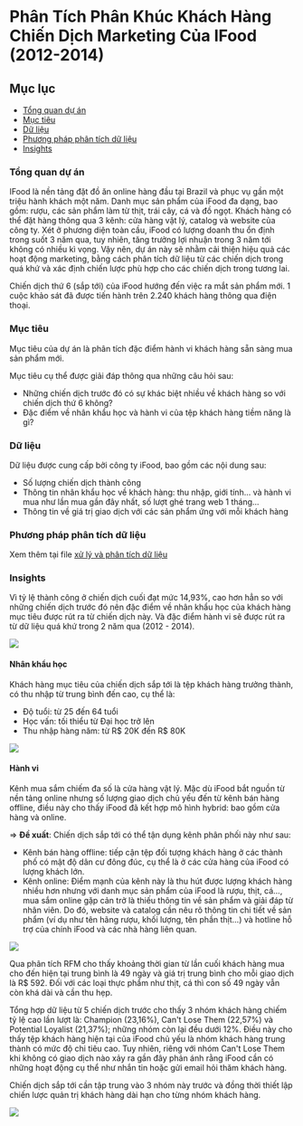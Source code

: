 # Phân Tích Phân Khúc Khách Hàng Chiến Dịch Marketing Của IFood (2012-2014)

## Mục lục

- [Tổng quan dự án](#tổng-quan-dự-án)
- [Mục tiêu](#mục-tiêu)
- [Dữ liệu](#dữ-liệu)
- [Phương pháp phân tích dữ liệu](#phương-pháp-phân-tích-dữ-liệu)
- [Insights](#insights)

### Tổng quan dự án

IFood là nền tảng đặt đồ ăn online hàng đầu tại Brazil và phục vụ gần một triệu hành khách một năm. Danh mục sản phẩm của iFood đa dạng, bao gồm: rượu, các sản phẩm làm từ thịt, trái cây, cá và đồ ngọt. Khách hàng có thể đặt hàng thông qua 3 kênh: cửa hàng vật lý, catalog và website của công ty. Xét ở phương diện toàn cầu, iFood có lượng doanh thu ổn định trong suốt 3 năm qua, tuy nhiên, tăng trưởng lợi nhuận trong 3 năm tới không có nhiều kì vọng. Vậy nên, dự án này sẽ nhằm cải thiện hiệu quả các hoạt động marketing, bằng cách phân tích dữ liệu từ các chiến dịch trong quá khứ và xác định chiến lược phù hợp cho các chiến dịch trong tương lai.

Chiến dịch thứ 6 (sắp tới) của iFood hướng đến việc ra mắt sản phẩm mới. 1 cuộc khảo sát đã được tiến hành trên 2.240 khách hàng thông qua điện thoại. 

### Mục tiêu

Mục tiêu của dự án là phân tích đặc điểm hành vi khách hàng sẵn sàng mua sản phẩm mới.

Mục tiêu cụ thể được giải đáp thông qua những câu hỏi sau:
- Những chiến dịch trước đó có sự khác biệt nhiều về khách hàng so với chiến dịch thứ 6 không?
- Đặc điểm về nhân khẩu học và hành vi của tệp khách hàng tiềm năng là gì?

### Dữ liệu

Dữ liệu được cung cấp bởi công ty iFood, bao gồm các nội dung sau:
- Số lượng chiến dịch thành công
- Thông tin nhân khẩu học về khách hàng: thu nhập, giới tính... và hành vi mua như lần mua gần đây nhất, số lượt ghé trang web 1 tháng...
- Thông tin về giá trị giao dịch với các sản phẩm ứng với mỗi khách hàng

### Phương pháp phân tích dữ liệu

Xem thêm tại file [xử lý và phân tích dữ liệu](https://github.com/nhungnguyen1111/Customer_Segmentation_Analysis/blob/256484406c697dba8c071bc9d92e887fd8a3fdd9/data%20transforming%20%26%20data%20analysis.md)

### Insights 

Vì tỷ lệ thành công ở chiến dịch cuối đạt mức 14,93%, cao hơn hẳn so với những chiến dịch trước đó nên đặc điểm về nhân khẩu học của khách hàng mục tiêu được rút ra từ chiến dịch này. Và đặc điểm hành vi sẽ được rút ra từ dữ liệu quá khứ trong 2 năm qua (2012 - 2014).

![](https://i.imgur.com/F1AirQg.png)

#### Nhân khẩu học

Khách hàng mục tiêu của chiến dịch sắp tới là tệp khách hàng trưởng thành, có thu nhập từ trung bình đến cao, cụ thể là:

- Độ tuổi: từ 25 đến 64 tuổi
- Học vấn: tối thiểu từ Đại học trở lên
- Thu nhập hàng năm: từ R$ 20K đến R$ 80K

![](https://i.imgur.com/7O3gjRk.png)

#### Hành vi

Kênh mua sắm chiếm đa số là cửa hàng vật lý. Mặc dù iFood bắt nguồn từ nền tảng online nhưng số lượng giao dịch chủ yếu đến từ kênh bán hàng offline, điều này cho thấy iFood đã kết hợp mô hình hybrid: bao gồm cửa hàng và online.

=> **Đề xuất**: Chiến dịch sắp tới có thể tận dụng kênh phân phối này như sau:

- Kênh bán hàng offline: tiếp cận tệp đối tượng khách hàng ở các thành phố có mật độ dân cư đông đúc, cụ thể là ở các cửa hàng của iFood có lượng khách lớn.
- Kênh online: Điểm mạnh của kênh này là thu hút được lượng khách hàng nhiều hơn nhưng với danh mục sản phẩm của iFood là rượu, thịt, cá..., mua sắm online gặp cản trở là thiếu thông tin về sản phẩm và giải đáp từ nhân viên. Do đó, website và catalog cần nêu rõ thông tin chi tiết về sản phẩm (ví dụ như tên hãng rượu, khối lượng, tên phần thịt...) và hotline hỗ trợ của chính iFood và các nhà hàng liên quan.

![](https://i.imgur.com/8i0idHJ.png)

Qua phân tích RFM cho thấy khoảng thời gian từ lần cuối khách hàng mua cho đến hiện tại trung bình là 49 ngày và giá trị trung bình cho mỗi giao dịch là R$ 592. Đối với các loại thực phẩm như thịt, cá thì con số 49 ngày vẫn còn khá dài và cần thu hẹp.

Tổng hợp dữ liệu từ 5 chiến dịch trước cho thấy 3 nhóm khách hàng chiếm tỷ lệ cao lần lượt là: Champion (23,16%), Can't Lose Them (22,57%) và Potential Loyalist (21,37%); những nhóm còn lại đều dưới 12%. Điều này cho thấy tệp khách hàng hiện tại của iFood chủ yếu là nhóm khách hàng trung thành có mức độ chi tiêu cao. Tuy nhiên, riêng với nhóm Can't Lose Them khi không có giao dịch nào xảy ra gần đây phản ánh rằng iFood cần có những hoạt động cụ thể như nhắn tin hoặc gửi email hỏi thăm khách hàng. 

Chiến dịch sắp tới cần tập trung vào 3 nhóm này trước và đồng thời thiết lập chiến lược quản trị khách hàng dài hạn cho từng nhóm khách hàng.

![](https://i.imgur.com/Ngoynz7.png)
